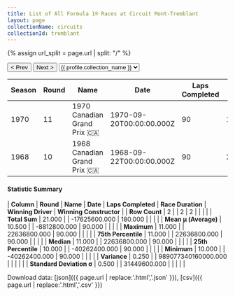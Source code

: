 ```yaml
---
title: List of All Formula 1® Races at Circuit Mont-Tremblant
layout: page
collectionName: circuits
collectionId: tremblant
---
```


{% assign url_split = page.url | split: "/" %}
<div id="collection-navigation">
<button onclick="selector.options[selector.selectedIndex-1].value && (window.location = selector.options[selector.selectedIndex-1].value);">&lt; Prev</button>
<button onclick="selector.options[selector.selectedIndex+1].value && (window.location = selector.options[selector.selectedIndex+1].value);">Next &gt;</button>
<select id="selector" onchange="this.options[this.selectedIndex].value && (window.location = this.options[this.selectedIndex].value);">
  {% for collectionId in site.data[page.collectionName].refs %}
    {% if collectionId == page.collectionId %}
      {% assign selected = "selected" %}
    {% else %}
      {% assign selected = "" %}
    {% endif %}
    {% assign profile = site.data[page.collectionName][collectionId].profile %}
    <option value="/f1/{{ page.collectionName }}/{{ collectionId }}/{{ url_split[4] }}" {{ selected }}>{{ profile.collection_name }}</option>
  {% endfor %}
</select>
</div>

| Season | Round | Name | Date | Laps Completed | Race Duration | Winning Driver | Winning Constructor |
|--|--|--|--|--|--|--|--|
| 1970 | 11 | 1970 Canadian Grand Prix 🇨🇦 | 1970-09-20T00:00:00.000Z | 90 | 1:21:18.4 | [Jacky Ickx 🇧🇪](/f1/drivers/ickx) | Ferrari 🇮🇹 |
| 1968 | 10 | 1968 Canadian Grand Prix 🇨🇦 | 1968-09-22T00:00:00.000Z | 90 | 2:27:11.2 | [Denny Hulme 🇳🇿](/f1/drivers/hulme) | McLaren-Ford 🇬🇧 |

#### Statistic Summary

| **Column** | **Round** | **Name** | **Date** | **Laps Completed** | **Race Duration** | **Winning Driver** | **Winning Constructor** |
| **Row Count** | 2 |  | 2 | 2 |  |  |  |
| **Total Sum** | 21.000 |  | -17625600.000 | 180.000 |  |  |  |
| **Mean μ (Average)** | 10.500 |  | -8812800.000 | 90.000 |  |  |  |
| **Maximum** | 11.000 |  | 22636800.000 | 90.000 |  |  |  |
| **75th Percentile** | 11.000 |  | 22636800.000 | 90.000 |  |  |  |
| **Median** | 11.000 |  | 22636800.000 | 90.000 |  |  |  |
| **25th Percentile** | 10.000 |  | -40262400.000 | 90.000 |  |  |  |
| **Minimum** | 10.000 |  | -40262400.000 | 90.000 |  |  |  |
| **Variance** | 0.250 |  | 989077340160000.000 |  |  |  |  |
| **Standard Deviation σ** | 0.500 |  | 31449600.000 |  |  |  |  |

Download data: [json]({{ page.url | replace:'.html','.json' }}), [csv]({{ page.url | replace:'.html','.csv' }})

